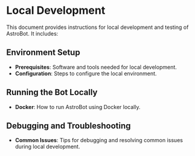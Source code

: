 # Local Development

This document provides instructions for local development and testing of AstroBot. It includes:

## Environment Setup
- **Prerequisites**: Software and tools needed for local development.
- **Configuration**: Steps to configure the local environment.

## Running the Bot Locally
- **Docker**: How to run AstroBot using Docker locally.

## Debugging and Troubleshooting
- **Common Issues**: Tips for debugging and resolving common issues during local development.
